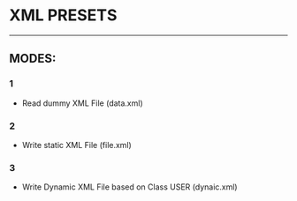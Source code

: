 # XML PRESETS
---

## MODES:
### 1
- Read dummy XML File (data.xml)

### 2
- Write static XML File (file.xml)

### 3
- Write Dynamic XML File based on Class USER (dynaic.xml)
